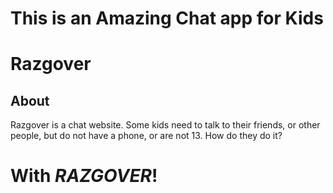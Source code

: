 # This is an Amazing Chat app for Kids

# Razgover
## About
Razgover is a chat website.
Some kids need to talk to their friends, or other people, but do not have a phone, or are not 13.
How do they do it?

# With *RAZGOVER*!

